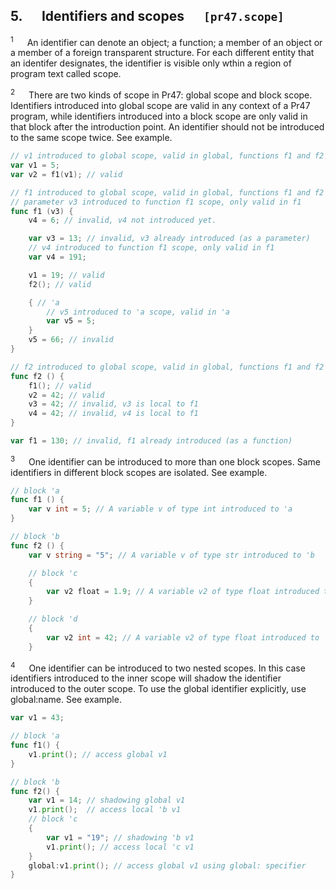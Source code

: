 ## 5. &emsp; Identifiers and scopes &emsp; `[pr47.scope]`

<sup>1</sup> &emsp; An identifier can denote an object; a function; a member of an object or a member of a foreign transparent structure. For each different entity that an identifer designates, the identifier is visible only wthin a region of program text called scope.

<sup>2</sup> &emsp; There are two kinds of scope in Pr47: global scope and block scope. Identifiers introduced into global scope are valid in any context of a Pr47 program, while identifiers introduced into a block scope are only valid in that block after the introduction point. An identifier should not be introduced to the same scope twice. See example.

```go
// v1 introduced to global scope, valid in global, functions f1 and f2
var v1 = 5;
var v2 = f1(v1); // valid

// f1 introduced to global scope, valid in global, functions f1 and f2
// parameter v3 introduced to function f1 scope, only valid in f1
func f1 (v3) {
	v4 = 6; // invalid, v4 not introduced yet.

	var v3 = 13; // invalid, v3 already introduced (as a parameter)
	// v4 introduced to function f1 scope, only valid in f1
	var v4 = 191;

	v1 = 19; // valid
	f2(); // valid

	{ // 'a
		// v5 introduced to 'a scope, valid in 'a
		var v5 = 5;
	}
	v5 = 66; // invalid
}

// f2 introduced to global scope, valid in global, functions f1 and f2
func f2 () {
	f1(); // valid
	v2 = 42; // valid
	v3 = 42; // invalid, v3 is local to f1
	v4 = 42; // invalid, v4 is local to f1
}

var f1 = 130; // invalid, f1 already introduced (as a function)
```

<sup>3</sup> &emsp; One identifier can be introduced to more than one block scopes. Same identifiers in different block scopes are isolated. See example.

```go
// block 'a
func f1 () {
	var v int = 5; // A variable v of type int introduced to 'a
}

// block 'b
func f2 () {
	var v string = "5"; // A variable v of type str introduced to 'b

	// block 'c
	{
		var v2 float = 1.9; // A variable v2 of type float introduced to 'c
	}

	// block 'd
	{
		var v2 int = 42; // A variable v2 of type float introduced to 'd
	}
```

<sup>4</sup> &emsp; One identifier can be introduced to two nested scopes. In this case identifiers introduced to the inner scope will shadow the identifier introduced to the outer scope. To use the global identifier explicitly, use global:name. See example.

```go
var v1 = 43;

// block 'a
func f1() {
	v1.print(); // access global v1
}

// block 'b
func f2() {
	var v1 = 14; // shadowing global v1
	v1.print();  // access local 'b v1
	// block 'c
	{
		var v1 = "19"; // shadowing 'b v1
		v1.print(); // access local 'c v1
	}
	global:v1.print(); // access global v1 using global: specifier
}
```
